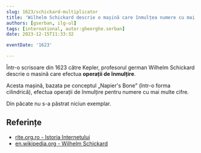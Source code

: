 ```yaml
---
slug: 1623/schickard-multiplicator
title: 'Wilhelm Schickard descrie o mașină care înmulțea numere cu mai multe cifre'
authors: [gserban, ilg-ul]
tags: [international, autor:gheorghe.serban]
date: 2023-12-15T11:33:32

eventDate: '1623'

---
```


Într-o scrisoare din 1623 către Kepler, profesorul german Wilhelm
Schickard descrie o masină care efectua **operații de înmulțire**.

<!-- truncate -->

Acesta mașină, bazata pe conceptul „Napier's Bone” (într-o forma cilindrică),
efectua operații de înmulțire pentru numere cu mai multe cifre.

Din păcate nu s-a păstrat niciun exemplar.

## Referințe

- [rite.org.ro - Istoria Internetului](https://rite.org.ro/istoria-internetului/)
- [en.wikipedia.org - Wilhelm Schickard](https://en.wikipedia.org/wiki/Wilhelm_Schickard)
